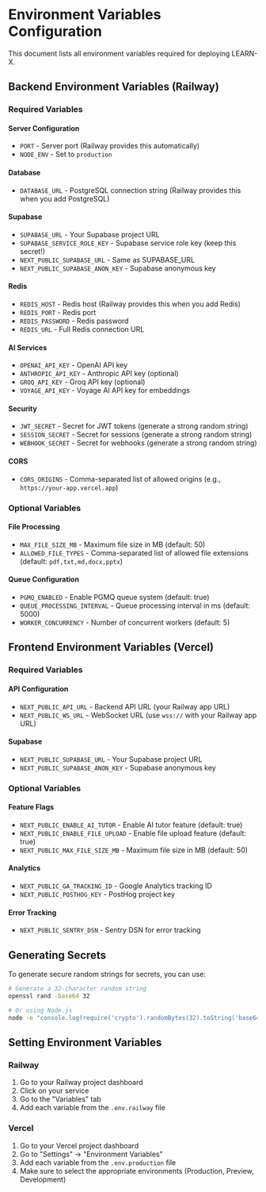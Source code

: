 # Environment Variables Configuration

This document lists all environment variables required for deploying LEARN-X.

## Backend Environment Variables (Railway)

### Required Variables

#### Server Configuration
- `PORT` - Server port (Railway provides this automatically)
- `NODE_ENV` - Set to `production`

#### Database
- `DATABASE_URL` - PostgreSQL connection string (Railway provides this when you add PostgreSQL)

#### Supabase
- `SUPABASE_URL` - Your Supabase project URL
- `SUPABASE_SERVICE_ROLE_KEY` - Supabase service role key (keep this secret!)
- `NEXT_PUBLIC_SUPABASE_URL` - Same as SUPABASE_URL
- `NEXT_PUBLIC_SUPABASE_ANON_KEY` - Supabase anonymous key

#### Redis
- `REDIS_HOST` - Redis host (Railway provides this when you add Redis)
- `REDIS_PORT` - Redis port
- `REDIS_PASSWORD` - Redis password
- `REDIS_URL` - Full Redis connection URL

#### AI Services
- `OPENAI_API_KEY` - OpenAI API key
- `ANTHROPIC_API_KEY` - Anthropic API key (optional)
- `GROQ_API_KEY` - Groq API key (optional)
- `VOYAGE_API_KEY` - Voyage AI API key for embeddings

#### Security
- `JWT_SECRET` - Secret for JWT tokens (generate a strong random string)
- `SESSION_SECRET` - Secret for sessions (generate a strong random string)
- `WEBHOOK_SECRET` - Secret for webhooks (generate a strong random string)

#### CORS
- `CORS_ORIGINS` - Comma-separated list of allowed origins (e.g., `https://your-app.vercel.app`)

### Optional Variables

#### File Processing
- `MAX_FILE_SIZE_MB` - Maximum file size in MB (default: 50)
- `ALLOWED_FILE_TYPES` - Comma-separated list of allowed file extensions (default: `pdf,txt,md,docx,pptx`)

#### Queue Configuration
- `PGMQ_ENABLED` - Enable PGMQ queue system (default: true)
- `QUEUE_PROCESSING_INTERVAL` - Queue processing interval in ms (default: 5000)
- `WORKER_CONCURRENCY` - Number of concurrent workers (default: 5)

## Frontend Environment Variables (Vercel)

### Required Variables

#### API Configuration
- `NEXT_PUBLIC_API_URL` - Backend API URL (your Railway app URL)
- `NEXT_PUBLIC_WS_URL` - WebSocket URL (use `wss://` with your Railway app URL)

#### Supabase
- `NEXT_PUBLIC_SUPABASE_URL` - Your Supabase project URL
- `NEXT_PUBLIC_SUPABASE_ANON_KEY` - Supabase anonymous key

### Optional Variables

#### Feature Flags
- `NEXT_PUBLIC_ENABLE_AI_TUTOR` - Enable AI tutor feature (default: true)
- `NEXT_PUBLIC_ENABLE_FILE_UPLOAD` - Enable file upload feature (default: true)
- `NEXT_PUBLIC_MAX_FILE_SIZE_MB` - Maximum file size in MB (default: 50)

#### Analytics
- `NEXT_PUBLIC_GA_TRACKING_ID` - Google Analytics tracking ID
- `NEXT_PUBLIC_POSTHOG_KEY` - PostHog project key

#### Error Tracking
- `NEXT_PUBLIC_SENTRY_DSN` - Sentry DSN for error tracking

## Generating Secrets

To generate secure random strings for secrets, you can use:

```bash
# Generate a 32-character random string
openssl rand -base64 32

# Or using Node.js
node -e "console.log(require('crypto').randomBytes(32).toString('base64'))"
```

## Setting Environment Variables

### Railway
1. Go to your Railway project dashboard
2. Click on your service
3. Go to the "Variables" tab
4. Add each variable from the `.env.railway` file

### Vercel
1. Go to your Vercel project dashboard
2. Go to "Settings" → "Environment Variables"
3. Add each variable from the `.env.production` file
4. Make sure to select the appropriate environments (Production, Preview, Development)